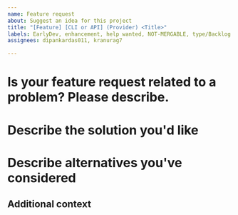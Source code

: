 ```yaml
---
name: Feature request
about: Suggest an idea for this project
title: "[Feature] [CLI or API] (Provider) <Title>"
labels: EarlyDev, enhancement, help wanted, NOT-MERGABLE, type/Backlog
assignees: dipankardas011, kranurag7

---
```


# Is your feature request related to a problem? Please describe.
<!-- A clear and concise description of what the problem is. Ex. I'm always frustrated when [...] -->

# Describe the solution you'd like
<!-- A clear and concise description of what you want to happen. -->

# Describe alternatives you've considered
<!-- A clear and concise description of any alternative solutions or features you've considered. -->

## Additional context
<!-- Add any other context or screenshots about the feature request here. -->

